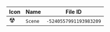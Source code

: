| Icon | Name | File ID |
| ---  | ---  | ---     |
| ![](Scene.png) | `Scene` | `-5240557991193983209` |
